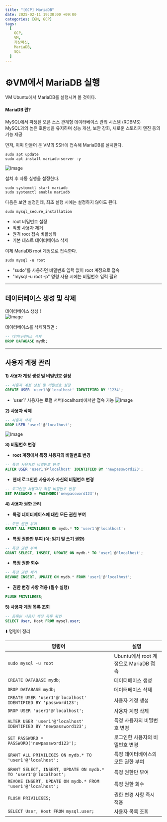 ```yaml
---
title: "[GCP] MariaDB"
date: 2025-02-11 19:30:00 +09:00
categories: [GM, GCP]
tags:
  [
    GCP,
    VM,
    가상머신,
    MariaDB,
    SQL
  ]
---
```


# **⚙️VM에서 MariaDB 실행**

VM Ubuntu에서 MariaDB를 실행시켜 볼 것이다.

#### **MariaDB** 란?
MySQL에서 파생된 오픈 소스 관계형 데이터베이스 관리 시스템 (RDBMS)  
MySQL과의 높은 호환성을 유지하며 성능 개선, 보안 강화, 새로운 스토리지 엔진 등의 기능 제공

먼저, 이미 만들어 둔 VM의 SSH에 접속해 MariaDB를 설치한다.  
```
sudo apt update
sudo apt install mariadb-server -y
```  
![Image](https://github.com/user-attachments/assets/37077705-5b8f-4733-aa48-e6f4b5b7519f)

설치 후 자동 실행을 설정한다.
```
sudo systemctl start mariadb
sudo systemctl enable mariadb
```

다음은 보안 설정인데, 최초 실행 시에는 설정하지 않아도 된다.
```
sudo mysql_secure_installation
```

- root 비밀번호 설정
- 익명 사용자 제거
- 원격 root 접속 비활성화
- 기본 테스트 데이터베이스 삭제

이제 MariaDB root 계정으로 접속한다.
```
sudo mysql -u root
```

- "sudo"를 사용하면 비밀번호 입력 없이 root 계정으로 접속
- "mysql -u root -p" 명령 사용 시에는 비밀번호 입력 필요

---

## **데이터베이스 생성 및 삭제**

데이터베이스 생성 !  
![Image](https://github.com/user-attachments/assets/51e412de-eb48-4732-9efb-dfca555088d5)

데이터베이스를 삭제하려면 :
```sql
-- 데이터베이스 삭제
DROP DATABASE mydb;
```

---

## **사용자 계정 관리**

**1) 사용자 계정 생성 및 비밀번호 설정**
```sql
-- 사용자 계정 생성 및 비밀번호 설정
CREATE USER 'user1'@'localhost' IDENTIFIED BY '1234';
```
- 'user1' 사용자는 로컬 서버(localhost)에서만 접속 가능
![Image](https://github.com/user-attachments/assets/f5afdab6-2758-4a59-84ed-e986db7f923d)

**2) 사용자 삭제**
```sql
-- 사용자 삭제
DROP USER 'user1'@'localhost';
```
![Image](https://github.com/user-attachments/assets/d2fcc036-c071-4fce-91b6-ca402ed79034)

**3) 비밀번호 변경**

- **root 계정에서 특정 사용자의 비밀번호 변경**
```sql
-- 특정 사용자의 비밀번호 변경
ALTER USER 'user1'@'localhost' IDENTIFIED BY 'newpassword123';
```

- **현재 로그인한 사용자가 자신의 비밀번호 변경**
```sql
-- 로그인한 사용자가 직접 비밀번호 변경
SET PASSWORD = PASSWORD('newpassword123');
```

**4) 사용자 권한 관리**

- **특정 데이터베이스에 대한 모든 권한 부여**
```sql
-- 모든 권한 부여
GRANT ALL PRIVILEGES ON mydb.* TO 'user1'@'localhost';
```

- **특정 권한만 부여 (예: 읽기 및 쓰기 권한)**
```sql
-- 특정 권한 부여
GRANT SELECT, INSERT, UPDATE ON mydb.* TO 'user1'@'localhost';
```

- **특정 권한 회수**
```sql
-- 특정 권한 제거
REVOKE INSERT, UPDATE ON mydb.* FROM 'user1'@'localhost';
```

- **권한 변경 사항 적용 (필수 실행)**
```sql
FLUSH PRIVILEGES;
```

**5) 사용자 계정 목록 조회**
```sql
-- 등록된 사용자 계정 목록 확인
SELECT User, Host FROM mysql.user;
```

⬇️ 명령어 정리

| 명령어 | 설명 |
| --- | --- |
| `sudo mysql -u root` | Ubuntu에서 root 계정으로 MariaDB 접속 |
| `CREATE DATABASE mydb;` | 데이터베이스 생성 |
| `DROP DATABASE mydb;` | 데이터베이스 삭제 |
| `CREATE USER 'user1'@'localhost' IDENTIFIED BY 'password123';` | 사용자 계정 생성 |
| `DROP USER 'user1'@'localhost';` | 사용자 계정 삭제 |
| `ALTER USER 'user1'@'localhost' IDENTIFIED BY 'newpassword123';` | 특정 사용자의 비밀번호 변경 |
| `SET PASSWORD = PASSWORD('newpassword123');` | 로그인한 사용자의 비밀번호 변경 |
| `GRANT ALL PRIVILEGES ON mydb.* TO 'user1'@'localhost';` | 특정 데이터베이스의 모든 권한 부여 |
| `GRANT SELECT, INSERT, UPDATE ON mydb.* TO 'user1'@'localhost';` | 특정 권한만 부여 |
| `REVOKE INSERT, UPDATE ON mydb.* FROM 'user1'@'localhost';` | 특정 권한 회수 |
| `FLUSH PRIVILEGES;` | 권한 변경 사항 즉시 적용 |
| `SELECT User, Host FROM mysql.user;` | 사용자 목록 조회 |